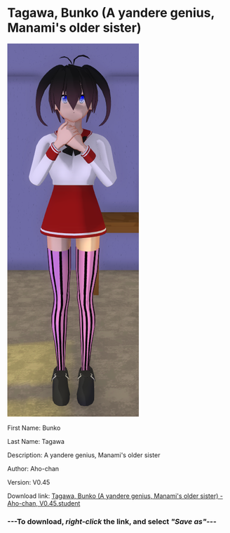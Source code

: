 # Tagawa, Bunko (A yandere genius, Manami's older sister)

<img src = "https://raw.githubusercontent.com/Arbiter1223/Daigaku-Gurashi-Custom-Students/master/Students/Files/Tagawa%2C%20Bunko%20(A%20yandere%20genius%2C%20Manami's%20older%20sister).png">

First Name: Bunko

Last Name: Tagawa

Description: A yandere genius, Manami's older sister

Author: Aho-chan

Version: V0.45

Download link: <a href="https://raw.githubusercontent.com/Arbiter1223/Daigaku-Gurashi-Custom-Students/master/Students/Files/Tagawa%2C%20Bunko%20(A%20yandere%20genius%2C%20Manami's%20older%20sister)%20-%20Aho-chan%2C%20V0.45.student">Tagawa, Bunko (A yandere genius, Manami's older sister) - Aho-chan, V0.45.student</a>

### ---**To download, _right-click_ the link, and select _"Save as"_**---
